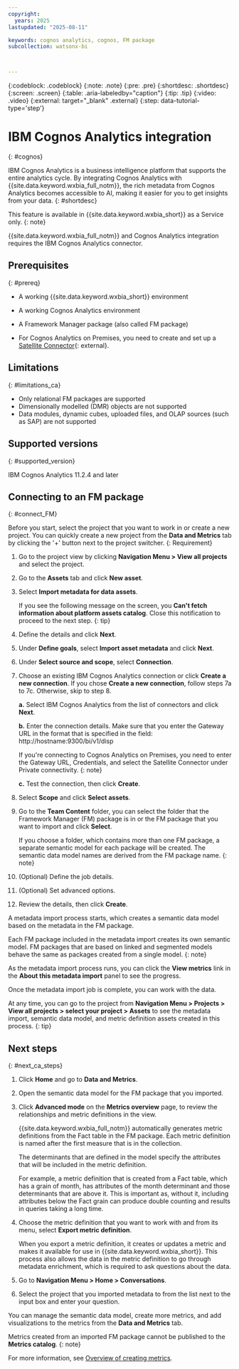 ```yaml
---
copyright:
  years: 2025
lastupdated: "2025-08-11"

keywords: cognos analytics, cognos, FM package
subcollection: watsonx-bi



---
```


{:codeblock: .codeblock}
{:note: .note}
{:pre: .pre}
{:shortdesc: .shortdesc}
{:screen: .screen}
{:table: .aria-labeledby="caption"}
{:tip: .tip}
{:video: .video}
{:external: target="_blank" .external}
{:step: data-tutorial-type='step'}

# IBM Cognos Analytics integration
{: #cognos}

IBM Cognos Analytics is a business intelligence platform that supports the entire analytics cycle. By integrating Cognos Analytics with {{site.data.keyword.wxbia_full_notm}}, the rich metadata from Cognos Analytics becomes accessible to AI, making it easier for you to get insights from your data. {: #shortdesc}

This feature is available in {{site.data.keyword.wxbia_short}} as a Service only. 
{: note}
 
{{site.data.keyword.wxbia_full_notm}} and Cognos Analytics integration requires the IBM Cognos Analytics connector. 

## Prerequisites
{: #prereq}

- A working {{site.data.keyword.wxbia_short}} environment

- A working Cognos Analytics environment

- A Framework Manager package (also called FM package)

- For Cognos Analytics on Premises, you need to create and set up a [Satellite Connector](/docs/watsonx-bi?topic=watsonx-bi-satellite){: external}.

## Limitations
{: #limitations_ca}

- Only relational FM packages are supported
- Dimensionally modelled (DMR) objects are not supported
- Data modules, dynamic cubes, uploaded files, and OLAP sources (such as SAP) are not supported 

## Supported versions
{: #supported_version}

IBM Cognos Analytics 11.2.4 and later

## Connecting to an FM package
{: #connect_FM}

Before you start, select the project that you want to work in or create a new project. You can quickly create a new project from the **Data and Metrics** tab by clicking the '+' button next to the project switcher.
{: Requirement}

1. Go to the project view by clicking **Navigation Menu > View all projects** and select the project.  

2. Go to the **Assets** tab and click **New asset**. 

3. Select **Import metadata for data assets**.

   If you see the following message on the screen, you **Can't fetch information about platform assets catalog**. Close this notification to proceed to the next step.
   {: tip}

4. Define the details and click **Next**.

5. Under **Define goals**, select **Import asset metadata** and click **Next**.

6. Under **Select source and scope**, select **Connection**.

7. Choose an existing IBM Cognos Analytics connection or click **Create a new connection**. If you chose **Create a new connection**, follow steps 7a to 7c. Otherwise, skip to step 8. 

    **a.** Select IBM Cognos Analytics from the list of connectors and click **Next**.

    **b.** Enter the connection details. Make sure that you enter the Gateway URL in the format that is specified in the field: http://hostname:9300/bi/v1/disp 

   If you're connecting to Cognos Analytics on Premises, you need to enter the Gateway URL, Credentials, and select the Satellite Connector under Private connectivity.
   {: note}

    **c.** Test the connection, then click **Create**.

8. Select **Scope** and click **Select assets**.

9. Go to the **Team Content** folder, you can select the folder that the Framework Manager (FM) package is in or the FM package that you want to import and click **Select**.

   If you choose a folder, which contains more than one FM package, a separate semantic model for each package will be created. The semantic data model names are derived from the FM package name. 
   {: note}  

10. (Optional) Define the job details.

11. (Optional) Set advanced options.

12. Review the details, then click **Create**.

A metadata import process starts, which creates a semantic data model based on the metadata in the FM package. 

Each FM package included in the metadata import creates its own semantic model. FM packages that are based on linked and segmented models behave the same as packages created from a single model. 
{: note}

As the metadata import process runs, you can click the **View metrics** link in the **About this metadata import** panel to see the progress. 

Once the metadata import job is complete, you can work with the data. 

At any time, you can go to the project from **Navigation Menu > Projects > View all projects > select your project > Assets** to see the metadata import, semantic data model, and metric definition assets created in this process. 
{: tip}

## Next steps
{: #next_ca_steps}

1. Click **Home** and go to **Data and Metrics**. 

2. Open the semantic data model for the FM package that you imported.

3. Click **Advanced mode** on the **Metrics overview** page, to review the relationships and metric definitions in the view. 

      {{site.data.keyword.wxbia_full_notm}} automatically generates metric definitions from the Fact table in the FM package. Each metric definition is named after the first measure that is in the collection.

      The determinants that are defined in the model specify the attributes that will be included in the metric definition.  

      For example, a metric definition that is created from a Fact table, which has a grain of month, has attributes of the month determinant and those determinants that are above it. This is important as, without it, including attributes below the Fact grain can produce double counting and results in queries taking a long time. 

4. Choose the metric definition that you want to work with and from its menu, select **Export metric definition**. 
   
   When you export a metric definition, it creates or updates a metric and makes it available for use in {{site.data.keyword.wxbia_short}}. This process also allows the data in the metric definition to go through metadata enrichment, which is required to ask questions about the data.

5. Go to **Navigation Menu > Home > Conversations**. 

6. Select the project that you imported metadata to from the list next to the input box and enter your question. 

You can manage the semantic data model, create more metrics, and add visualizations to the metrics from the **Data and Metrics** tab. 

Metrics created from an imported FM package cannot be published to the **Metrics catalog**. 
{: note}

For more information, see [Overview of creating metrics](/docs/watsonx-bi?topic=watsonx-bi-overview_metrics).
